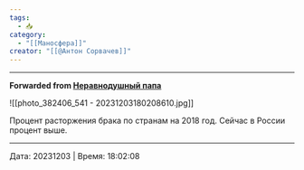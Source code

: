 ```yaml
---
tags:
  - 📥
category:
  - "[[Маносфера]]"
creator: "[[@Антон Сорвачев]]"
---
```



***

**Forwarded from [Неравнодушный папа](https://t.me/MensConsult/1660)**

![[photo_382406_541 - 20231203180208610.jpg]]

Процент расторжения брака по странам на 2018 год. Сейчас в России процент выше.

---

Дата: 20231203 | Время: 18:02:08

